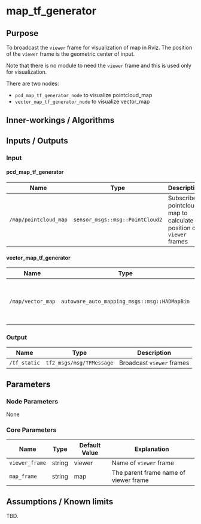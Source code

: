 # map_tf_generator

## Purpose

To broadcast the `viewer` frame for visualization of map in Rviz.
The position of the `viewer` frame is the geometric center of input.

Note that there is no module to need the `viewer` frame and this is used only for visualization.

There are two nodes:

- `pcd_map_tf_generator_node` to visualize pointcloud_map
- `vector_map_tf_generator_node` to visualize vector_map

## Inner-workings / Algorithms

## Inputs / Outputs

### Input

#### pcd_map_tf_generator

| Name                  | Type                            | Description                                                       |
| --------------------- | ------------------------------- | ----------------------------------------------------------------- |
| `/map/pointcloud_map` | `sensor_msgs::msg::PointCloud2` | Subscribe pointcloud map to calculate position of `viewer` frames |

#### vector_map_tf_generator

| Name              | Type                                         | Description                                                   |
| ----------------- | -------------------------------------------- | ------------------------------------------------------------- |
| `/map/vector_map` | `autoware_auto_mapping_msgs::msg::HADMapBin` | Subscribe vector map to calculate position of `viewer` frames |

### Output

| Name         | Type                     | Description               |
| ------------ | ------------------------ | ------------------------- |
| `/tf_static` | `tf2_msgs/msg/TFMessage` | Broadcast `viewer` frames |

## Parameters

### Node Parameters

None

### Core Parameters

| Name           | Type   | Default Value | Explanation                           |
| -------------- | ------ | ------------- | ------------------------------------- |
| `viewer_frame` | string | viewer        | Name of `viewer` frame                |
| `map_frame`    | string | map           | The parent frame name of viewer frame |

## Assumptions / Known limits

TBD.
